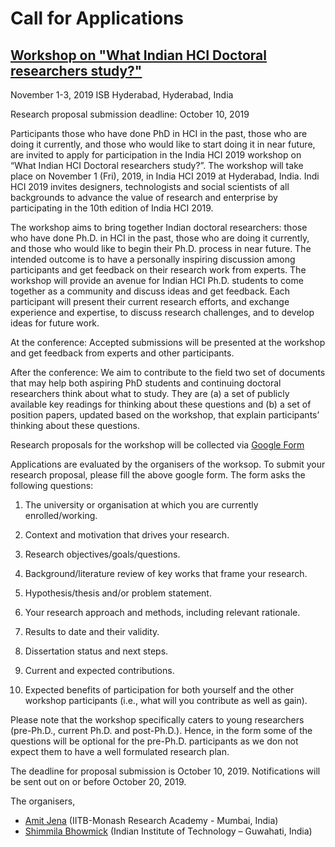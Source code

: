 # Call for Applications

## [Workshop on "What Indian HCI Doctoral researchers study?"](https://amitjenaiitbm.github.io/IndiaHCI2019/)

November 1-3, 2019
ISB Hyderabad, Hyderabad, India


Research proposal submission deadline: October 10, 2019

Participants those who have done PhD in HCI in the past, those who are doing it currently, and those who would like to start doing it in near future, are invited to apply for participation in the India HCI 2019 workshop on “What Indian HCI Doctoral researchers study?”. The workshop will take place on November 1 (Fri), 2019, in India HCI 2019 at Hyderabad, India. Indi HCI 2019 invites designers, technologists and social scientists of all backgrounds to advance the value of research and enterprise by participating in the 10th edition of India HCI 2019.

The workshop aims to bring together Indian doctoral researchers: those who have done Ph.D. in HCI in the past, those who are doing it currently, and those who would like to begin their Ph.D. process in near future. The intended outcome is to have a personally inspiring discussion among participants and get feedback on their research work from experts. The workshop will provide an avenue for Indian HCI Ph.D. students to come together as a community and discuss ideas and get feedback. Each participant will present their current research efforts, and exchange experience and expertise, to discuss research challenges, and to develop ideas for future work.

At the conference: Accepted submissions will be presented at the workshop and get feedback from experts and other participants.

After the conference: We aim to contribute to the field two set of documents that may help both aspiring PhD students and continuing doctoral researchers think about what to study. They are (a) a set of publicly available key readings for thinking about these questions and (b) a set of position papers, updated based on the workshop, that explain participants’ thinking about these questions.

Research proposals for the workshop will be collected via [Google Form](https://forms.gle/orhVNL6iqUkANxeK6)

Applications are evaluated by the organisers of the worksop. To submit your research proposal, please fill the above google form. The form asks the following questions:

1. The university or organisation at which you are currently enrolled/working.

2. Context and motivation that drives your research.

3. Research objectives/goals/questions.

4. Background/literature review of key works that frame your research.

5. Hypothesis/thesis and/or problem statement.

6. Your research approach and methods, including relevant rationale.

7. Results to date and their validity.

8. Dissertation status and next steps.

9. Current and expected contributions.

10. Expected benefits of participation for both yourself and the other workshop participants (i.e., what will you contribute as well as gain).

Please note that the workshop specifically caters to young researchers (pre-Ph.D., current Ph.D. and post-Ph.D.). Hence, in the form some of the questions will be optional for the pre-Ph.D. participants as we don not expect them to have a well formulated research plan.

The deadline for proposal submission is October 10, 2019. Notifications will be sent out on or before October 20, 2019.

The organisers,

- [Amit Jena](https://amitjenaiitbm.github.io/amitjena/) (IITB-Monash Research Academy - Mumbai, India)
- [Shimmila Bhowmick](http://embeddedinteractions.com/people.html) (Indian Institute of Technology – Guwahati, India)
